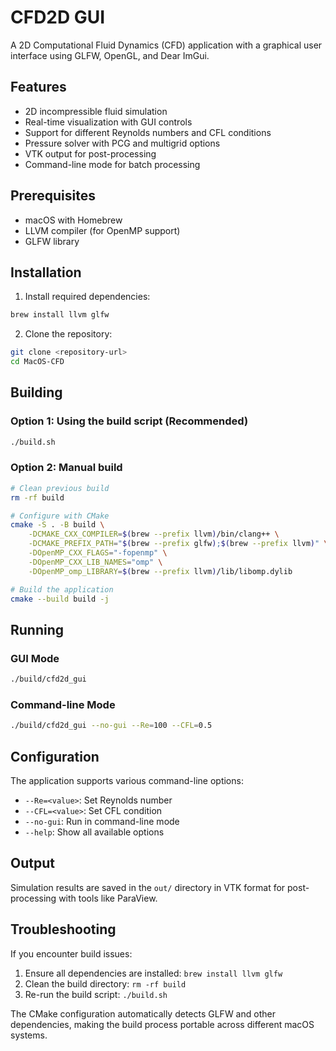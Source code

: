 # CFD2D GUI

A 2D Computational Fluid Dynamics (CFD) application with a graphical user interface using GLFW, OpenGL, and Dear ImGui.

## Features

- 2D incompressible fluid simulation
- Real-time visualization with GUI controls
- Support for different Reynolds numbers and CFL conditions
- Pressure solver with PCG and multigrid options
- VTK output for post-processing
- Command-line mode for batch processing

## Prerequisites

- macOS with Homebrew
- LLVM compiler (for OpenMP support)
- GLFW library

## Installation

1. Install required dependencies:
```bash
brew install llvm glfw
```

2. Clone the repository:
```bash
git clone <repository-url>
cd MacOS-CFD
```

## Building

### Option 1: Using the build script (Recommended)
```bash
./build.sh
```

### Option 2: Manual build
```bash
# Clean previous build
rm -rf build

# Configure with CMake
cmake -S . -B build \
    -DCMAKE_CXX_COMPILER=$(brew --prefix llvm)/bin/clang++ \
    -DCMAKE_PREFIX_PATH="$(brew --prefix glfw);$(brew --prefix llvm)" \
    -DOpenMP_CXX_FLAGS="-fopenmp" \
    -DOpenMP_CXX_LIB_NAMES="omp" \
    -DOpenMP_omp_LIBRARY=$(brew --prefix llvm)/lib/libomp.dylib

# Build the application
cmake --build build -j
```

## Running

### GUI Mode
```bash
./build/cfd2d_gui
```

### Command-line Mode
```bash
./build/cfd2d_gui --no-gui --Re=100 --CFL=0.5
```

## Configuration

The application supports various command-line options:
- `--Re=<value>`: Set Reynolds number
- `--CFL=<value>`: Set CFL condition
- `--no-gui`: Run in command-line mode
- `--help`: Show all available options

## Output

Simulation results are saved in the `out/` directory in VTK format for post-processing with tools like ParaView.

## Troubleshooting

If you encounter build issues:
1. Ensure all dependencies are installed: `brew install llvm glfw`
2. Clean the build directory: `rm -rf build`
3. Re-run the build script: `./build.sh`

The CMake configuration automatically detects GLFW and other dependencies, making the build process portable across different macOS systems.
